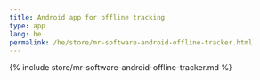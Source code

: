 ```yaml
---
title: Android app for offline tracking
type: app
lang: he
permalink: /he/store/mr-software-android-offline-tracker.html
---
```


{% include store/mr-software-android-offline-tracker.md %}
